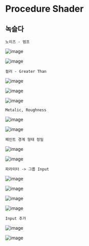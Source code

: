 Procedure Shader
===================

녹슬다
-------

`노이즈 - 범프`

![image](https://user-images.githubusercontent.com/30430227/142333466-2aa1b085-54aa-4406-892f-95d66e405e7f.png)

![image](https://user-images.githubusercontent.com/30430227/142333557-26b8bd33-8a96-4348-bf3d-df81f5ed4099.png)

`컬러 - Greater Than`

![image](https://user-images.githubusercontent.com/30430227/142334108-ad5ee108-ab00-4948-b985-966672f99229.png)

![image](https://user-images.githubusercontent.com/30430227/142334138-bab3288c-e0a2-450d-9105-ee206aa4d01f.png)

![image](https://user-images.githubusercontent.com/30430227/142334196-4517d03a-c30a-4412-b40e-e03b78c4de14.png)

`Metalic, Roughness`

![image](https://user-images.githubusercontent.com/30430227/142335090-bfb08dc4-f137-457d-97a0-87e575b25b54.png)

![image](https://user-images.githubusercontent.com/30430227/142335119-bb7580aa-ed3f-4686-981f-c8f0b64ad3fb.png)

`페인트 경계 형태 정밀`

![image](https://user-images.githubusercontent.com/30430227/142335575-16c7e82f-e817-4384-9168-342792b3efd6.png)

![image](https://user-images.githubusercontent.com/30430227/142335605-89dc8c55-b536-4a96-aabf-9c2c2fdf956a.png)

`파라미터 -> 그룹 Input`

![image](https://user-images.githubusercontent.com/30430227/142336427-d05a3e1f-50d0-4d3d-af71-6b33d62c13b6.png)

![image](https://user-images.githubusercontent.com/30430227/142336993-5bedaea9-500c-4a1e-8cb9-f85f187b3526.png)

![image](https://user-images.githubusercontent.com/30430227/142337118-5f9b7cdd-0a72-4996-b84b-054af96afed8.png)

![image](https://user-images.githubusercontent.com/30430227/142337196-680ecbd2-3f38-442a-8c6f-9d01608688e1.png)

`Input 추가`

![image](https://user-images.githubusercontent.com/30430227/142337370-9286bf5b-650b-4e32-8a15-bf025bedee30.png)

![image](https://user-images.githubusercontent.com/30430227/142337385-43a72b11-8b6f-4540-850f-9aa21da93ebb.png)


